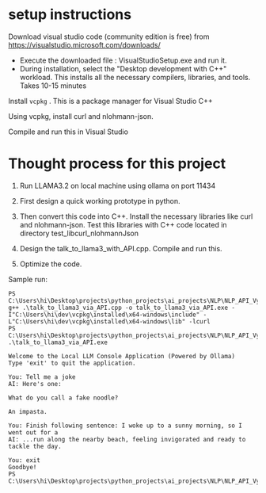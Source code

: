 # setup instructions

Download visual studio code (community edition is free) from https://visualstudio.microsoft.com/downloads/

  * Execute the downloaded file : VisualStudioSetup.exe and run it.
  * During installation, select the "Desktop development with C++" workload. This installs all the necessary compilers, libraries, and tools. Takes 10-15 minutes

Install `vcpkg` . This is a package manager for Visual Studio C++

Using vcpkg, install curl and nlohmann-json.

Compile and run this in Visual Studio

# Thought process for this project

1) Run LLAMA3.2 on local machine using ollama on port 11434

2) First design a quick working prototype in python. 

3) Then convert this code into C++. Install the necessary libraries like curl and nlohmann-json. Test this libraries with C++ code located in directory test_libcurl_nlohmannJson

4) Design the talk_to_llama3_with_API.cpp. Compile and run this.

5) Optimize the code.

Sample run:

```
PS C:\Users\hi\Desktop\projects\python_projects\ai_projects\NLP\NLP_API_VyoriusTest> g++ .\talk_to_llama3_via_API.cpp -o talk_to_llama3_via_API.exe -I"C:\Users\hi\dev\vcpkg\installed\x64-windows\include" -L"C:\Users\hi\dev\vcpkg\installed\x64-windows\lib" -lcurl
PS C:\Users\hi\Desktop\projects\python_projects\ai_projects\NLP\NLP_API_VyoriusTest> .\talk_to_llama3_via_API.exe

Welcome to the Local LLM Console Application (Powered by Ollama)
Type 'exit' to quit the application.

You: Tell me a joke
AI: Here's one:

What do you call a fake noodle?

An impasta.

You: Finish following sentence: I woke up to a sunny morning, so I went out for a
AI: ...run along the nearby beach, feeling invigorated and ready to tackle the day.

You: exit
Goodbye!
PS C:\Users\hi\Desktop\projects\python_projects\ai_projects\NLP\NLP_API_VyoriusTest>
```

